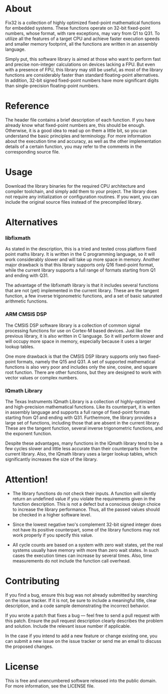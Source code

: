 About
=====

Fix32 is a collection of highly optimized fixed-point mathematical functions
for embedded systems. These functions operate on 32-bit fixed-point numbers,
whose format, with rare exceptions, may vary from Q1 to Q31. To utilize all
the features of a target CPU and achieve faster execution speeds and smaller
memory footprint, all the functions are written in an assembly language.

Simply put, this software library is aimed at those who want to perform fast
and precise non-integer calculations on devices lacking a FPU. But even with
a presence of FPU, this library may still be useful, as most of the library
functions are considerably faster than standard floating-point alternatives.
In addition, 32-bit signed fixed-point numbers have more significant digits
than single-precision floating-point numbers.


Reference
=========

The header file contains a brief description of each function. If you have
already know what fixed-point numbers are, this should be enough. Otherwise,
it is a good idea to read up on them a little bit, so you can understand the
basic principles and terminology. For more information about the execution
time and accuracy, as well as the other implementation details of a certain
function, you may refer to the comments in the corresponding source file.


Usage
=====

Download the library binaries for the required CPU architecture and compiler
toolchain, and simply add them to your project. The library does not require
any initialization or configuration routines. If you want, you can include
the original source files instead of the precompiled library.


Alternatives
============

### libfixmath

As stated in the description, this is a tried and tested cross platform fixed
point maths library. It is written in the C programming language, so it will
work considerably slower and will take up more space in memory. Another major
drawback is that this library supports only Q16 fixed-point format, while the
current library supports a full range of formats starting from Q1 and ending
with Q31.

The advantage of the libfixmath library is that it includes several functions
that are not (yet) implemented in the current library. These are the tangent
function, a few inverse trigonometric functions, and a set of basic saturated
arithmetic functions.

### ARM CMSIS DSP

The CMSIS DSP software library is a collection of common signal processing
functions for use on Cortex-M based devices. Just like the previous library,
it is also written in C language. So it will perform slower and will occupy
more space in memory, especially because it uses a larger lookup tables.

One more drawback is that the CMSIS DSP library supports only two fixed-point
formats, namely the Q15 and Q31. A set of supported mathematical functions is
also very poor and includes only the sine, cosine, and square root function.
There are other functions, but they are designed to work with vector values
or complex numbers.

### IQmath Library

The Texas Instruments IQmath Library is a collection of highly-optimized and
high-precision mathematical functions. Like its counterpart, it is writen in
assembly language and supports a full range of fixed-point formats starting
from Q1 and ending with Q31. Furthermore, the library provides a large set
of functions, including those that are absent in the current library. These
are the tangent function, several inverse trigonometric functions, and the
exponent function.

Despite these advantages, many functions in the IQmath library tend to be
a few cycles slower and little less accurate than their counterparts from
the current library. Also, the IQmath library uses a larger lookup tables,
which significantly increases the size of the library.


Attention!
==========

* The library functions do not check their inputs. A function will silently
  return an undefined value if you violate the requirements given in the
  function description. This is not a defect but a conscious design choice
  to increase the library performance. Thus, all the passed values should
  be checked in a higher software level.

* Since the lowest negative two's complement 32-bit signed integer does not
  have its positive counterpart, some of the library functions may not work
  properly if you specify this value.

* All cycle counts are based on a system with zero wait states, yet the real
  systems usually have memory with more than zero wait states. In such cases
  the execution times can increase by several times. Also, time measurements
  do not include the function call overhead.


Contributing
============

If you find a bug, ensure this bug was not already submitted by searching on
the issue tracker. If it is not, be sure to include a meaningful title, clear
description, and a code sample demonstrating the incorrect behavior.

If you wrote a patch that fixes a bug — feel free to send a pull request with
this patch. Ensure the pull request description clearly describes the problem
and solution. Include the relevant issue number if applicable.

In the case if you intend to add a new feature or change existing one, you
can submit a new issue on the issue tracker or send me an email to discuss
the proposed changes.


License
=======

 This is free and unencumbered software released into the public domain.
 For more information, see the LICENSE file.